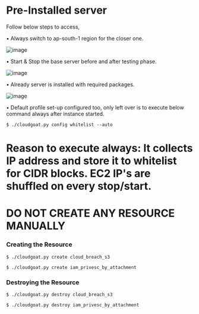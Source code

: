 
# Pre-Installed server

Follow below steps to access, 

•	Always switch to ap-south-1 region for the closer one. 

![image](https://user-images.githubusercontent.com/70305957/196031417-bf88d7b2-7d35-4723-bc5d-ee3c529cafe5.png)

•	Start & Stop the base server before and after testing phase.    

![image](https://user-images.githubusercontent.com/70305957/196030957-73cdb097-c1af-4a86-b031-ee9f5bf754a5.png)

•	Already server is installed with required packages. 

![image](https://user-images.githubusercontent.com/70305957/196031022-4ddc9c30-beb0-44fb-bab7-c3916c780ca7.png)

• Default profile set-up configured too, only left over is to execute below command always after instance started. 

```  
$ ./cloudgoat.py config whitelist --auto   
```
# Reason to execute always: It collects IP address and store it to whitelist for CIDR blocks. EC2 IP's are shuffled on every stop/start. 

# DO NOT CREATE ANY RESOURCE MANUALLY 

### Creating the Resource ###### 
```
$ ./cloudgoat.py create cloud_breach_s3  
```
```
$ ./cloudgoat.py create iam_privesc_by_attachment  
```
### Destroying the Resource ##### 
```
$ ./cloudgoat.py destroy cloud_breach_s3  
```
```
$ ./cloudgoat.py destroy iam_privesc_by_attachment
```






